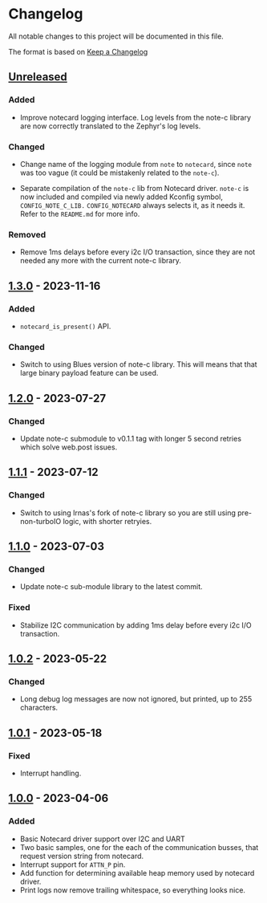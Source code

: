# Changelog

All notable changes to this project will be documented in this file.

The format is based on [Keep a Changelog](https://keepachangelog.com/en/1.0.0/)

## [Unreleased]

### Added

-   Improve notecard logging interface. Log levels from the note-c library are 
    now correctly translated to the Zephyr's log levels.

### Changed

-   Change name of the logging module from `note` to `notecard`, since `note` 
    was too vague (it could be mistakenly related to the `note-c`).

-   Separate compilation of the `note-c` lib from Notecard driver. `note-c` is 
    now included and compiled via newly added Kconfig symbol, 
    `CONFIG_NOTE_C_LIB.` `CONFIG_NOTECARD` always selects it, as it needs it.
    Refer to the `README.md` for more info.

### Removed

-   Remove 1ms delays before every i2c I/O transaction, since they are not 
    needed any more with the current note-c library.

## [1.3.0] - 2023-11-16

### Added

-   `notecard_is_present()` API.

### Changed

-   Switch to using Blues version of note-c library. This will means that that 
    large binary payload feature can be used.

## [1.2.0] - 2023-07-27

### Changed

-   Update note-c submodule to v0.1.1 tag with longer 5 second retries which 
    solve web.post issues.

## [1.1.1] - 2023-07-12

### Changed

-   Switch to using Irnas's fork of note-c library so you are still using 
    pre-non-turboIO logic, with shorter retryies.

## [1.1.0] - 2023-07-03

### Changed

-   Update note-c sub-module library to the latest commit.

### Fixed

-   Stabilize I2C communication by adding 1ms delay before every i2c I/O 
    transaction.

## [1.0.2] - 2023-05-22

### Changed

-   Long debug log messages are now not ignored, but printed, up to 255 
    characters.

## [1.0.1] - 2023-05-18

### Fixed

-   Interrupt handling.

## [1.0.0] - 2023-04-06

### Added

-   Basic Notecard driver support over I2C and UART
-   Two basic samples, one for the each of the communication busses, that request
    version string from notecard.
-   Interrupt support for `ATTN_P` pin.
-   Add function for determining available heap memory used by notecard driver.
-   Print logs now remove trailing whitespace, so everything looks nice.

[Unreleased]: https://github.com/IRNAS/irnas-notecard-driver/compare/v1.3.0...HEAD

[1.3.0]: https://github.com/IRNAS/irnas-notecard-driver/compare/v1.2.0...v1.3.0

[1.2.0]: https://github.com/IRNAS/irnas-notecard-driver/compare/v1.1.1...v1.2.0

[1.1.1]: https://github.com/IRNAS/irnas-notecard-driver/compare/v1.1.0...v1.1.1

[1.1.0]: https://github.com/IRNAS/irnas-notecard-driver/compare/v1.0.2...v1.1.0

[1.0.2]: https://github.com/IRNAS/irnas-notecard-driver/compare/v1.0.1...v1.0.2

[1.0.1]: https://github.com/IRNAS/irnas-notecard-driver/compare/v1.0.0...v1.0.1

[1.0.0]: https://github.com/IRNAS/irnas-notecard-driver/compare/6a5696d6b4d6f8aaa269a625594a3d7e93eccd55...v1.0.0
